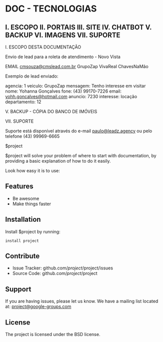 DOC - TECNOLOGIAS
========

  I. ESCOPO
 II. PORTAIS
III. SITE
 IV. CHATBOT
  V. BACKUP
 VI. IMAGENS
VII. SUPORTE
--------

I. ESCOPO DESTA DOCUMENTAÇÃO




Envio de lead para a roleta de atendimento - Novo Vista

EMAIL cmsouza@cmslead.com.br
GrupoZap
VivaReal
ChavesNaMão

Exemplo de lead enviado:

agencia: 1
veiculo: GrupoZap
mensagem:  Tenho interesse em visitar  
nome: Yohanna Gonçalves
fone: (43) 99170-7226
email: yohh.goncalves@hotmail.com
anuncio: 7230
interesse: locação
departamento: 12


V. BACKUP - CÓPIA DO BANCO DE IMÓVEIS

VII. SUPORTE

Suporte está disponível através do e-mail paulo@leadz.agency ou pelo telefone (43) 99969-6665





$project


$project will solve your problem of where to start with documentation,
by providing a basic explanation of how to do it easily.

Look how easy it is to use:

Features
--------

- Be awesome
- Make things faster

Installation
------------

Install $project by running:

    install project

Contribute
----------

- Issue Tracker: github.com/$project/$project/issues
- Source Code: github.com/$project/$project

Support
-------

If you are having issues, please let us know.
We have a mailing list located at: project@google-groups.com

License
-------

The project is licensed under the BSD license.